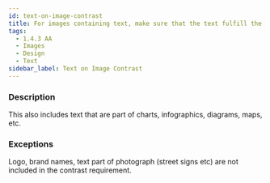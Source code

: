 ```yaml
---
id: text-on-image-contrast
title: For images containing text, make sure that the text fulfill the contrast requirement for normal-sized and large-sized text against the background 
tags:
  - 1.4.3 AA
  - Images
  - Design
  - Text
sidebar_label: Text on Image Contrast
---
```


### Description

This also includes text that are part of charts, infographics, diagrams, maps, etc.

### Exceptions

Logo, brand names, text part of photograph (street signs etc) are not included in the contrast requirement.
